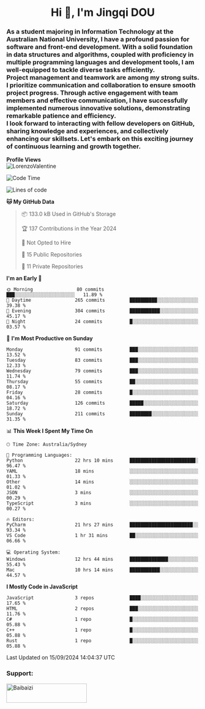 <h1 align="center">Hi 👋, I'm Jingqi DOU</h1>
<h3 align="left">
As a student majoring in Information Technology at the Australian National University, I have a profound passion for software and front-end development. With a solid foundation in data structures and algorithms, coupled with proficiency in multiple programming languages and development tools, I am well-equipped to tackle diverse tasks efficiently. <br>
Project management and teamwork are among my strong suits. I prioritize communication and collaboration to ensure smooth project progress. Through active engagement with team members and effective communication, I have successfully implemented numerous innovative solutions, demonstrating remarkable patience and efficiency.<br>
I look forward to interacting with fellow developers on GitHub, sharing knowledge and experiences, and collectively enhancing our skillsets. Let's embark on this exciting journey of continuous learning and growth together.
</h3>

**Profile Views**<br>
<img src="https://count.getloli.com/get/@:name" alt="LorenzoValentine" theme="rule34" />


<!--START_SECTION:waka-->
![Code Time](http://img.shields.io/badge/Code%20Time-841%20hrs%2017%20mins-blue)

![Lines of code](https://img.shields.io/badge/From%20Hello%20World%20I%27ve%20Written-812.5%20thousand%20lines%20of%20code-blue)

**🐱 My GitHub Data** 

> 📦 133.0 kB Used in GitHub's Storage 
 > 
> 🏆 137 Contributions in the Year 2024
 > 
> 🚫 Not Opted to Hire
 > 
> 📜 15 Public Repositories 
 > 
> 🔑 11 Private Repositories 
 > 
**I'm an Early 🐤** 

```text
🌞 Morning                80 commits          ███░░░░░░░░░░░░░░░░░░░░░░   11.89 % 
🌆 Daytime                265 commits         ██████████░░░░░░░░░░░░░░░   39.38 % 
🌃 Evening                304 commits         ███████████░░░░░░░░░░░░░░   45.17 % 
🌙 Night                  24 commits          █░░░░░░░░░░░░░░░░░░░░░░░░   03.57 % 
```
📅 **I'm Most Productive on Sunday** 

```text
Monday                   91 commits          ███░░░░░░░░░░░░░░░░░░░░░░   13.52 % 
Tuesday                  83 commits          ███░░░░░░░░░░░░░░░░░░░░░░   12.33 % 
Wednesday                79 commits          ███░░░░░░░░░░░░░░░░░░░░░░   11.74 % 
Thursday                 55 commits          ██░░░░░░░░░░░░░░░░░░░░░░░   08.17 % 
Friday                   28 commits          █░░░░░░░░░░░░░░░░░░░░░░░░   04.16 % 
Saturday                 126 commits         █████░░░░░░░░░░░░░░░░░░░░   18.72 % 
Sunday                   211 commits         ████████░░░░░░░░░░░░░░░░░   31.35 % 
```


📊 **This Week I Spent My Time On** 

```text
🕑︎ Time Zone: Australia/Sydney

💬 Programming Languages: 
Python                   22 hrs 10 mins      ████████████████████████░   96.47 % 
YAML                     18 mins             ░░░░░░░░░░░░░░░░░░░░░░░░░   01.33 % 
Other                    14 mins             ░░░░░░░░░░░░░░░░░░░░░░░░░   01.02 % 
JSON                     3 mins              ░░░░░░░░░░░░░░░░░░░░░░░░░   00.29 % 
TypeScript               3 mins              ░░░░░░░░░░░░░░░░░░░░░░░░░   00.27 % 

🔥 Editors: 
PyCharm                  21 hrs 27 mins      ███████████████████████░░   93.34 % 
VS Code                  1 hr 31 mins        ██░░░░░░░░░░░░░░░░░░░░░░░   06.66 % 

💻 Operating System: 
Windows                  12 hrs 44 mins      ██████████████░░░░░░░░░░░   55.43 % 
Mac                      10 hrs 14 mins      ███████████░░░░░░░░░░░░░░   44.57 % 
```

**I Mostly Code in JavaScript** 

```text
JavaScript               3 repos             ████░░░░░░░░░░░░░░░░░░░░░   17.65 % 
HTML                     2 repos             ███░░░░░░░░░░░░░░░░░░░░░░   11.76 % 
C#                       1 repo              █░░░░░░░░░░░░░░░░░░░░░░░░   05.88 % 
C++                      1 repo              █░░░░░░░░░░░░░░░░░░░░░░░░   05.88 % 
Rust                     1 repo              █░░░░░░░░░░░░░░░░░░░░░░░░   05.88 % 
```




 Last Updated on 15/09/2024 14:04:37 UTC
<!--END_SECTION:waka-->

<!-- [![willianrod's wakatime stats](https://github-readme-stats.vercel.app/api/wakatime?username=lorenzoval2050)](https://github.com/anuraghazra/github-readme-stats) -->


<h3 align="left">Support:</h3>
<p><a href="https://www.buymeacoffee.com/Baibaizi"> <img align="left" src="https://cdn.buymeacoffee.com/buttons/v2/default-yellow.png" height="50" width="210" alt="Baibaizi" /></a></p><br><br>
